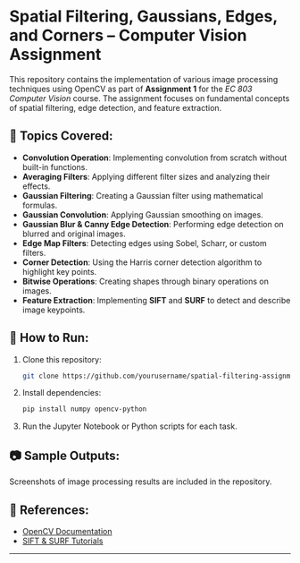 
# Spatial Filtering, Gaussians, Edges, and Corners – Computer Vision Assignment

This repository contains the implementation of various image processing techniques using OpenCV as part of **Assignment 1** for the *EC 803 Computer Vision* course. The assignment focuses on fundamental concepts of spatial filtering, edge detection, and feature extraction.

## 📌 Topics Covered:
- **Convolution Operation**: Implementing convolution from scratch without built-in functions.
- **Averaging Filters**: Applying different filter sizes and analyzing their effects.
- **Gaussian Filtering**: Creating a Gaussian filter using mathematical formulas.
- **Gaussian Convolution**: Applying Gaussian smoothing on images.
- **Gaussian Blur & Canny Edge Detection**: Performing edge detection on blurred and original images.
- **Edge Map Filters**: Detecting edges using Sobel, Scharr, or custom filters.
- **Corner Detection**: Using the Harris corner detection algorithm to highlight key points.
- **Bitwise Operations**: Creating shapes through binary operations on images.
- **Feature Extraction**: Implementing **SIFT** and **SURF** to detect and describe image keypoints.

## 🚀 How to Run:
1. Clone this repository:
   ```bash
   git clone https://github.com/yourusername/spatial-filtering-assignment.git
   ```
2. Install dependencies:
   ```bash
   pip install numpy opencv-python
   ```
3. Run the Jupyter Notebook or Python scripts for each task.

## 📷 Sample Outputs:
Screenshots of image processing results are included in the repository.

## 🔗 References:
- [OpenCV Documentation](https://docs.opencv.org/)
- [SIFT & SURF Tutorials](https://docs.opencv.org/3.4/da/df5/tutorial_py_sift_intro.html)

---

